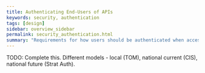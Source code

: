 ```yaml
---
title: Authenticating End-Users of APIs
keywords: security, authentication
tags: [design]
sidebar: overview_sidebar
permalink: security_authentication.html
summary: "Requirements for how users should be authenticated when accessing Spine APIs."
---
```


TODO: Complete this. Different models - local (TOM), national current (CIS), national future (Strat Auth).

